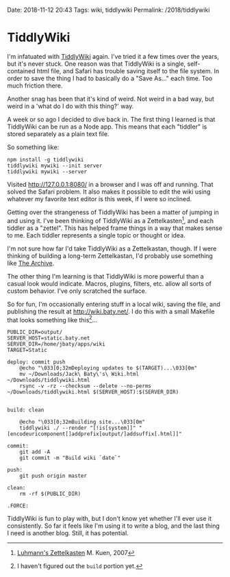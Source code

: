 Date: 2018-11-12 20:43
Tags: wiki, tiddlywiki
Permalink: /2018/tiddlywiki

# TiddlyWiki

I'm infatuated with [TiddlyWiki][tiddlywiki] again. I've tried it a few times over the years, but it's never stuck. One reason was that TiddlyWiki is a single, self-contained html file, and Safari has trouble saving itself to the file system. In order to save the thing I had to basically do a "Save As..." each time. Too much friction there.

Another snag has been that it's kind of weird. Not weird in a bad way, but weird in a 'what do I do with this thing?' way.

A week or so ago I decided to dive back in. The first thing I learned is that TiddlyWiki can be run as a Node app. This means that each "tiddler" is stored separately as a plain text file. 

So something like:

```
npm install -g tiddlywiki
tiddlywiki mywiki --init server
tiddlywiki mywiki --server
```

Visited http://127.0.0.1:8080/ in a browser and I was off and running. That solved the Safari problem. It also makes it possible to edit the wiki using whatever my favorite text editor is this week, if I were so inclined.

Getting over the strangeness of TiddlyWiki has been a matter of jumping in and using it. I've been thinking of TiddlyWiki as a Zettelkasten[^luhmann], and each tiddler as a "zettel". This has helped frame things in a way that makes sense to me. Each tiddler represents a single topic or thought or idea.

I'm not sure how far I'd take TiddlyWiki as a Zettelkastan, though. If I were thinking of building a long-term Zettelkastan, I'd probably use something like [The Archive][zettelkasten].

The other thing I'm learning is that TiddlyWiki is more powerful than a casual look would indicate. Macros, plugins, filters, etc. allow all sorts of custom behavior. I've only scratched the surface.

So for fun, I'm occasionally entering stuff in a local wiki, saving the file, and publishing the result at http://wiki.baty.net/. I do this with a small Makefile that looks something like this[^build]...

```
PUBLIC_DIR=output/
SERVER_HOST=static.baty.net
SERVER_DIR=/home/jbaty/apps/wiki
TARGET=Static

deploy: commit push
	@echo "\033[0;32mDeploying updates to $(TARGET)...\033[0m"
	mv ~/Downloads/Jack\ Baty\'s\ Wiki.html ~/Downloads/tiddlywiki.html
	rsync -v -rz --checksum --delete --no-perms ~/Downloads/tiddlywiki.html $(SERVER_HOST):$(SERVER_DIR)


build: clean

	@echo "\033[0;32mBuilding site...\033[0m"
	tiddlywiki ./ --render "[!is[system]]" "[encodeuricomponent[]addprefix[output/]addsuffix[.html]]"

commit:
	git add -A
	git commit -m "Build wiki `date`"

push:
	git push origin master

clean:
	rm -rf $(PUBLIC_DIR)

.FORCE:
```

TiddlyWiki is fun to play with, but I don't know yet whether I'll ever use it consistently. So far it feels like I'm using it to write a blog, and the last thing I need is another blog. Still, it has potential.


[^luhmann]: [Luhmann's Zettelkasten](http://takingnotenow.blogspot.com/2007/12/luhmanns-zettelkasten.html) M. Kuen, 2007 

[tiddlywiki]: https://tiddlywiki.com/
[zettelkasten]: https://zettelkasten.de/the-archive/
[^build]: I haven't figured out the `build` portion yet.
